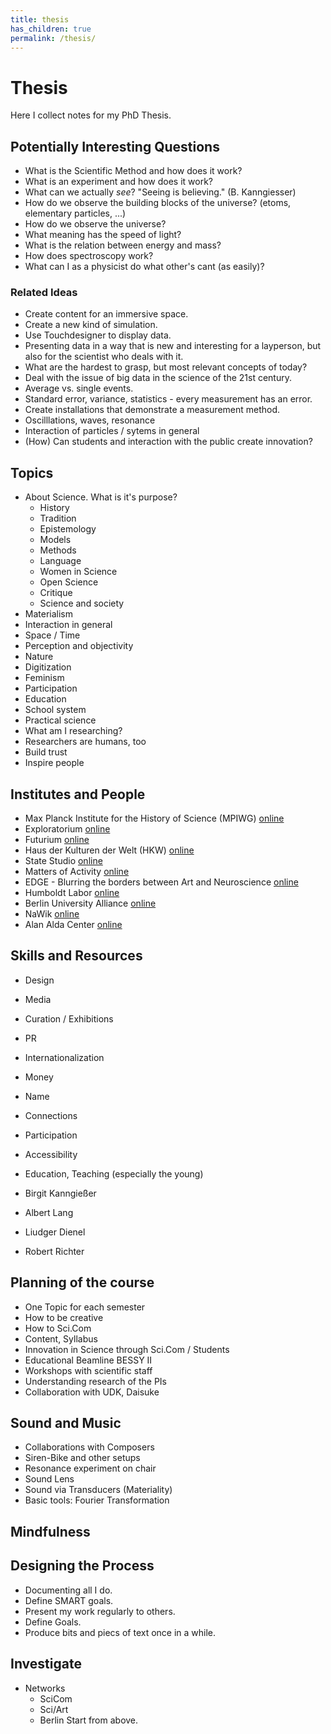 ```yaml
---
title: thesis
has_children: true
permalink: /thesis/
---
```


# Thesis

Here I collect notes for my PhD Thesis.



## Potentially Interesting Questions

* What is the Scientific Method and how does it work?
* What is an experiment and how does it work?
* What can we actually *see*? "Seeing is believing." (B. Kanngiesser)
* How do we observe the building blocks of the universe? (etoms, elementary particles, ...)
* How do we observe the universe?
* What meaning has the speed of light?
* What is the relation between energy and mass?
* How does spectroscopy work?
* What can I as a physicist do what other's cant (as easily)?

### Related Ideas

* Create content for an immersive space.
* Create a new kind of simulation.
* Use Touchdesigner to display data.
* Presenting data in a way that is new and interesting for a layperson, but also for the scientist who deals with it.
* What are the hardest to grasp, but most relevant concepts of today?
* Deal with the issue of big data in the science of the 21st century.
* Average vs. single events.
* Standard error, variance, statistics - every measurement has an error.
* Create installations that demonstrate a measurement method.
* Oscilllations, waves, resonance
* Interaction of particles / sytems in general
* (How) Can students and interaction with the public create innovation?


## Topics

* About Science. What is it's purpose?
  * History
  * Tradition
  * Epistemology
  * Models
  * Methods
  * Language
  * Women in Science
  * Open Science
  * Critique
  * Science and society
* Materialism
* Interaction in general
* Space / Time
* Perception and objectivity
* Nature
* Digitization
* Feminism 
* Participation
* Education
* School system
* Practical science
* What am I researching?
* Researchers are humans, too
* Build trust
* Inspire people


## Institutes and People

* Max Planck Institute for the History of Science (MPIWG) [online](www.mpiwg-berlin.mpg.de)
* Exploratorium [online](https://www.exploratorium.edu)
* Futurium [online](https://futurium.de)
* Haus der Kulturen der Welt (HKW) [online](https://www.hkw.de)
* State Studio [online](https://state-studio.com)
* Matters of Activity [online](https://www.matters-of-activity.de/)
* EDGE - Blurring the borders between Art and Neuroscience [online](https://edge-neuro.art)
* Humboldt Labor [online](https://www.humboldt-labor.de)
* Berlin University Alliance [online](https://www.berlin-university-alliance.de)
* NaWik [online](https://www.nawik.de)
* Alan Alda Center [online](https://www.stonybrook.edu/aldacenter/)


## Skills and Resources

* Design
* Media
* Curation / Exhibitions
* PR
* Internationalization
* Money
* Name
* Connections
* Participation
* Accessibility
* Education, Teaching (especially the young)

* Birgit Kanngießer
* Albert Lang
* Liudger Dienel
* Robert Richter

## Planning of the course

* One Topic for each semester
* How to be creative
* How to Sci.Com
* Content, Syllabus
* Innovation in Science through Sci.Com / Students
* Educational Beamline BESSY II
* Workshops with scientific staff
* Understanding research of the PIs
* Collaboration with UDK, Daisuke


## Sound and Music

* Collaborations with Composers
* Siren-Bike and other setups
* Resonance experiment on chair
* Sound Lens
* Sound via Transducers (Materiality)
* Basic tools: Fourier Transformation

## Mindfulness

## Designing the Process

* Documenting all I do.
* Define SMART goals.
* Present my work regularly to others.
* Define Goals.
* Produce bits and piecs of text once in a while.


## Investigate

* Networks
  * SciCom
  * Sci/Art
  * Berlin
Start from above.
